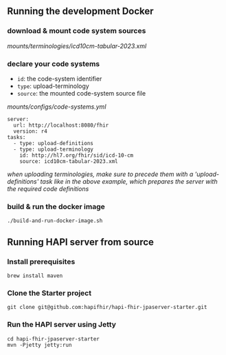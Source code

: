 ## Running the development Docker

### download & mount code system sources

_mounts/terminologies/icd10cm-tabular-2023.xml_

### declare your code systems

- `id`: the code-system identifier
- `type`: upload-terminology
- `source`: the mounted code-system source file

_mounts/configs/code-systems.yml_

```
server:
  url: http://localhost:8080/fhir
  version: r4
tasks:
  - type: upload-definitions
  - type: upload-terminology
    id: http://hl7.org/fhir/sid/icd-10-cm
    source: icd10cm-tabular-2023.xml
```

_when uploading terminologies, make sure to precede them with a 'upload-definitions' task like in the above example, which prepares the server with the required code definitions_

### build & run the docker image

`./build-and-run-docker-image.sh`

## Running HAPI server from source

### Install prerequisites

```
brew install maven
```

### Clone the Starter project

```
git clone git@github.com:hapifhir/hapi-fhir-jpaserver-starter.git
```

### Run the HAPI server using Jetty

```
cd hapi-fhir-jpaserver-starter
mvn -Pjetty jetty:run
```
